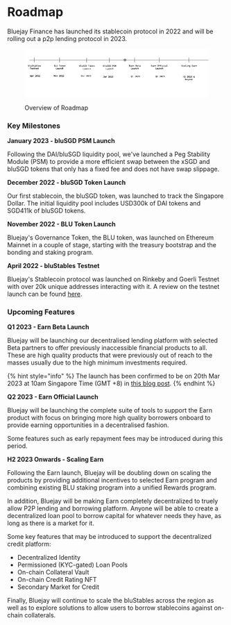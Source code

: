 # Roadmap

Bluejay Finance has launched its stablecoin protocol in 2022 and will be rolling out a p2p lending protocol in 2023.

<figure><img src=".gitbook/assets/image (3).png" alt=""><figcaption><p>Overview of Roadmap</p></figcaption></figure>

### Key Milestones

**January 2023 - bluSGD PSM Launch**

Following the DAI/bluSGD liquidity pool, we've launched a Peg Stability Module (PSM) to provide a more efficient swap between the xSGD and bluSGD tokens that only has a fixed fee and does not have swap slippage.

**December 2022 - bluSGD Token Launch**

Our first stablecoin, the bluSGD token, was launched to track the Singapore Dollar. The initial liquidity pool includes USD300k of DAI tokens and SGD411k of bluSGD tokens.&#x20;

**November 2022 - BLU Token Launch**

Bluejay's Governance Token, the BLU token, was launched on Ethereum Mainnet in a couple of stage, starting with the treasury bootstrap and the bonding and staking program.&#x20;

**April 2022 - bluStables Testnet**

Bluejay's Stablecoin protocol was launched on Rinkeby and Goerli Testnet with over 20k unique addresses interacting with it. A review on the testnet launch can be found [here](https://medium.com/bluejay-finance/bluejay-finance-testnet-review-28309307a037).

### Upcoming Features

**Q1 2023 - Earn Beta Launch**

Bluejay will be launching our decentralised lending platform with selected Beta partners to offer previously inaccessible financial products to all. These are high quality products that were previously out of reach to the masses usually due to the high minimum investments required.&#x20;

{% hint style="info" %}
The launch has been confirmed to be on 20th Mar 2023 at 10am Singapore Time (GMT +8) in [this blog post](https://medium.com/bluejay-finance/introducing-bluejay-earn-135a97358c92). &#x20;
{% endhint %}

**Q2 2023 - Earn Official Launch**

Bluejay will be launching the complete suite of tools to support the Earn product with focus on bringing more high quality borrowers onboard to provide earning opportunities in a decentralised fashion.&#x20;

Some features such as early repayment fees may be introduced during this period.

**H2 2023 Onwards - Scaling Earn**

Following the Earn launch, Bluejay will be doubling down on scaling the products by providing additional incentives to selected Earn program and combining existing BLU staking program into a unified Rewards program.&#x20;

In addition, Bluejay will be making Earn completely decentralized to truely allow P2P lending and borrowing platform. Anyone will be able to create a decentralized loan pool to borrow capital for whatever needs they have, as long as there is a market for it.&#x20;

Some key features that may be introduced to support the decentralized credit platform:

* Decentralized Identity
* Permissioned (KYC-gated) Loan Pools
* On-chain Collateral Vault
* On-chain Credit Rating NFT
* Secondary Market for Credit

Finally, Bluejay will continue to scale the bluStables across the region as well as to explore solutions to allow users to borrow stablecoins against on-chain collaterals.&#x20;

